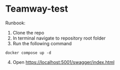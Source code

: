 # Teamway-test

Runbook:
1. Clone the repo
2. In terminal navigate to repository root folder
3. Run the following command
```
docker compose up -d
```
4. Open [https://localhost:5001/swagger/index.html](https://localhost:5001/swagger/index.html)
